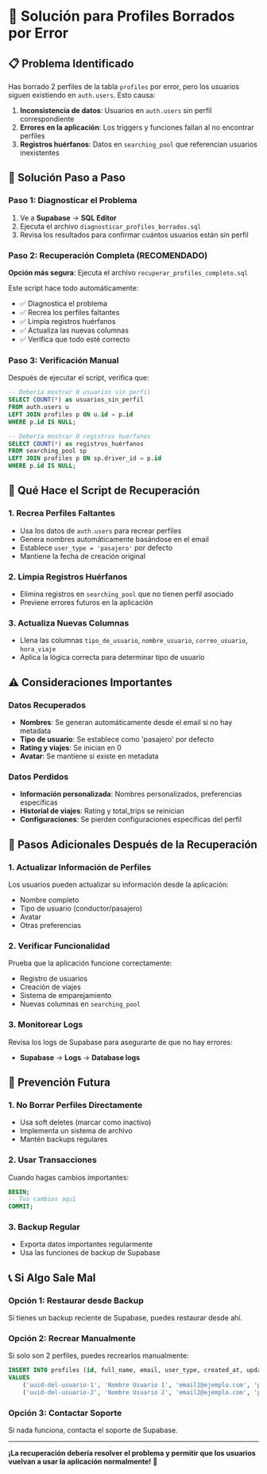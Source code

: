 # 🚨 Solución para Profiles Borrados por Error

## 📋 Problema Identificado

Has borrado 2 perfiles de la tabla `profiles` por error, pero los usuarios siguen existiendo en `auth.users`. Esto causa:

1. **Inconsistencia de datos**: Usuarios en `auth.users` sin perfil correspondiente
2. **Errores en la aplicación**: Los triggers y funciones fallan al no encontrar perfiles
3. **Registros huérfanos**: Datos en `searching_pool` que referencian usuarios inexistentes

## 🔧 Solución Paso a Paso

### Paso 1: Diagnosticar el Problema

1. Ve a **Supabase** → **SQL Editor**
2. Ejecuta el archivo `diagnosticar_profiles_borrados.sql`
3. Revisa los resultados para confirmar cuántos usuarios están sin perfil

### Paso 2: Recuperación Completa (RECOMENDADO)

**Opción más segura**: Ejecuta el archivo `recuperar_profiles_completo.sql`

Este script hace todo automáticamente:
- ✅ Diagnostica el problema
- ✅ Recrea los perfiles faltantes
- ✅ Limpia registros huérfanos
- ✅ Actualiza las nuevas columnas
- ✅ Verifica que todo esté correcto

### Paso 3: Verificación Manual

Después de ejecutar el script, verifica que:

```sql
-- Debería mostrar 0 usuarios sin perfil
SELECT COUNT(*) as usuarios_sin_perfil
FROM auth.users u
LEFT JOIN profiles p ON u.id = p.id
WHERE p.id IS NULL;

-- Debería mostrar 0 registros huérfanos
SELECT COUNT(*) as registros_huérfanos
FROM searching_pool sp
LEFT JOIN profiles p ON sp.driver_id = p.id
WHERE p.id IS NULL;
```

## 🎯 Qué Hace el Script de Recuperación

### 1. **Recrea Perfiles Faltantes**
- Usa los datos de `auth.users` para recrear perfiles
- Genera nombres automáticamente basándose en el email
- Establece `user_type = 'pasajero'` por defecto
- Mantiene la fecha de creación original

### 2. **Limpia Registros Huérfanos**
- Elimina registros en `searching_pool` que no tienen perfil asociado
- Previene errores futuros en la aplicación

### 3. **Actualiza Nuevas Columnas**
- Llena las columnas `tipo_de_usuario`, `nombre_usuario`, `correo_usuario`, `hora_viaje`
- Aplica la lógica correcta para determinar tipo de usuario

## ⚠️ Consideraciones Importantes

### Datos Recuperados
- **Nombres**: Se generan automáticamente desde el email si no hay metadata
- **Tipo de usuario**: Se establece como 'pasajero' por defecto
- **Rating y viajes**: Se inician en 0
- **Avatar**: Se mantiene si existe en metadata

### Datos Perdidos
- **Información personalizada**: Nombres personalizados, preferencias específicas
- **Historial de viajes**: Rating y total_trips se reinician
- **Configuraciones**: Se pierden configuraciones específicas del perfil

## 🔄 Pasos Adicionales Después de la Recuperación

### 1. Actualizar Información de Perfiles
Los usuarios pueden actualizar su información desde la aplicación:
- Nombre completo
- Tipo de usuario (conductor/pasajero)
- Avatar
- Otras preferencias

### 2. Verificar Funcionalidad
Prueba que la aplicación funcione correctamente:
- Registro de usuarios
- Creación de viajes
- Sistema de emparejamiento
- Nuevas columnas en `searching_pool`

### 3. Monitorear Logs
Revisa los logs de Supabase para asegurarte de que no hay errores:
- **Supabase** → **Logs** → **Database logs**

## 🚨 Prevención Futura

### 1. No Borrar Perfiles Directamente
- Usa soft deletes (marcar como inactivo)
- Implementa un sistema de archivo
- Mantén backups regulares

### 2. Usar Transacciones
Cuando hagas cambios importantes:
```sql
BEGIN;
-- Tus cambios aquí
COMMIT;
```

### 3. Backup Regular
- Exporta datos importantes regularmente
- Usa las funciones de backup de Supabase

## 📞 Si Algo Sale Mal

### Opción 1: Restaurar desde Backup
Si tienes un backup reciente de Supabase, puedes restaurar desde ahí.

### Opción 2: Recrear Manualmente
Si solo son 2 perfiles, puedes recrearlos manualmente:
```sql
INSERT INTO profiles (id, full_name, email, user_type, created_at, updated_at)
VALUES 
    ('uuid-del-usuario-1', 'Nombre Usuario 1', 'email1@ejemplo.com', 'pasajero', NOW(), NOW()),
    ('uuid-del-usuario-2', 'Nombre Usuario 2', 'email2@ejemplo.com', 'pasajero', NOW(), NOW());
```

### Opción 3: Contactar Soporte
Si nada funciona, contacta el soporte de Supabase.

---

**¡La recuperación debería resolver el problema y permitir que los usuarios vuelvan a usar la aplicación normalmente! 🎉**



